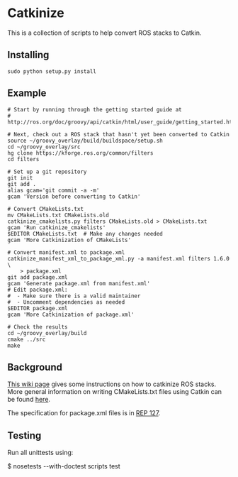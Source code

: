 Catkinize
=========

This is a collection of scripts to help convert ROS stacks to Catkin.

Installing
----------

	sudo python setup.py install	

Example
-------

    # Start by running through the getting started guide at
    # http://ros.org/doc/groovy/api/catkin/html/user_guide/getting_started.html

    # Next, check out a ROS stack that hasn't yet been converted to Catkin
    source ~/groovy_overlay/build/buildspace/setup.sh
    cd ~/groovy_overlay/src
	hg clone https://kforge.ros.org/common/filters
	cd filters

	# Set up a git repository
	git init
	git add .
	alias gcam='git commit -a -m'
	gcam 'Version before converting to Catkin'

	# Convert CMakeLists.txt
	mv CMakeLists.txt CMakeLists.old
	catkinize_cmakelists.py filters CMakeLists.old > CMakeLists.txt
	gcam 'Run catkinize_cmakelists'
	$EDITOR CMakeLists.txt  # Make any changes needed
	gcam 'More Catkinization of CMakeLists'

	# Convert manifest.xml to package.xml
	catkinize_manifest_xml_to_package_xml.py -a manifest.xml filters 1.6.0 \
		> package.xml
	git add package.xml
	gcam 'Generate package.xml from manifest.xml'
	# Edit package.xml:
	#  - Make sure there is a valid maintainer
	#  - Uncomment dependencies as needed
	$EDITOR package.xml
	gcam 'More Catkinization of package.xml'

    # Check the results
    cd ~/groovy_overlay/build
    cmake ../src
    make

Background
----------

[This wiki page](http://www.ros.org/doc/groovy/api/catkin/html/user_guide/rosbuild_migration.html)
gives some instructions on how to catkinize ROS stacks.
More general information on writing CMakeLists.txt files using Catkin can
be found
[here](http://www.ros.org/doc/groovy/api/catkin/html/user_guide/standards.html).

The specification for package.xml files is in [REP
127](http://www.ros.org/reps/rep-0127.html).

Testing
-------

Run all unittests using:

$ nosetests --with-doctest scripts test
